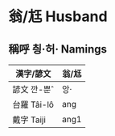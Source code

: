 # 翁/尪 Husband

## 稱呼 칑·허· Namings

漢字/諺文 | 翁/尪
--- | ---
諺文 깐-뿐ˆ | 앙·
台羅 Tâi-lô | ang
戴字 Taiji | ang1


